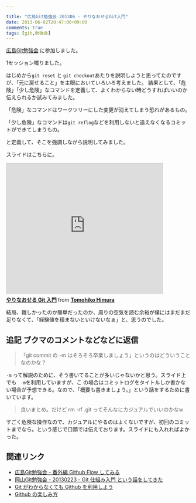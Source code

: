 ```yaml
---

title: "広島Git勉強会 201306 - やりなおせるGit入門"
date: 2013-06-02T20:47:00+09:00
comments: true
tags: [git,勉強会]
---
```


[広島Git勉強会](http://local.aguuu.com/events/15354) に参加しました。

1セッション喋りました。

はじめから`git reset` と `git checkout`あたりを説明しようと思ってたのですが、「元に戻せること」を主眼においていろいろ考えました。
結果として、「危険」「少し危険」なコマンドを定義して、よくわからない時どうすればいいのか伝えられるか試みてみました。

「危険」なコマンドはワークツリーにした変更が消えてしまう恐れがあるもの。

「少し危険」なコマンドは`git reflog`などを利用しないと追えなくなるコミットができてしまうもの。

と定義して、そこを強調しながら説明してみました。

スライドはこちらに。

<iframe src="http://www.slideshare.net/slideshow/embed_code/22237343" width="427" height="356" frameborder="0" marginwidth="0" marginheight="0" scrolling="no" style="border:1px solid #CCC;border-width:1px 1px 0;margin-bottom:5px" allowfullscreen webkitallowfullscreen mozallowfullscreen> </iframe> <div style="margin-bottom:5px"> <strong> <a href="http://www.slideshare.net/TomohikoHimura/git-22237343" title="やりなおせる Git 入門" target="_blank">やりなおせる Git 入門</a> </strong> from <strong><a href="http://www.slideshare.net/TomohikoHimura" target="_blank">Tomohiko Himura</a></strong> </div>

結局、難しかったのか簡単だったのか、周りの空気を読む余裕が僕にはまだまだ足りなくて、「経験値を積まないといけないなぁ」と、思うのでした。

## 追記 ブクマのコメントなどなどに返信

> 「git commit の -m はそろそろ卒業しましょう」というのはどういうことなのかな？

`-m` って解説のために、そう書いてることが多いじゃないかと思う。スライド上でも ` -m`を利用していますが、こ の場合はコミットログをタイトルしか書かない場合が予想できる。なので、「概要も書きましょう。」という話をするために書いています。

> 良いまとめ。だけど rm -rf .git ってそんなにカジュアルでいいのかなw

すごく危険な操作なので、カジュアルにやるのはよくないですが、初回のコミットまでなら。という感じで口頭では伝えております。スライドにも入れればよかった。

## 関連リンク

* [広島Git勉強会 - 番外編 Github Flow してみる](http://blog.eiel.info/blog/2013/06/02/hiroshima-git-extend/)
* [岡山Git勉強会 - 20130223 - Git 仕組み入門 という話をしてきた](http://blog.eiel.info/blog/2013/02/23/okagit-20130223/)
* [Git がわからなくても Github を利用しよう](http://blog.eiel.info/blog/2013/02/06/how-to-use-github/)
* [Github の楽しみ方](http://blog.eiel.info/blog/2013/05/13/how-to-enjoy-github/)
